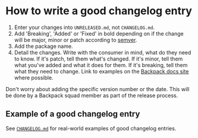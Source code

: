 # How to write a good changelog entry

1. Enter your changes into `UNRELEASED.md`, not `CHANGELOG.md`.
1. Add 'Breaking', 'Added' or 'Fixed' in bold depending on if the change will be major, minor or patch according to [semver](semver.org).
1. Add the package name.
1. Detail the changes. Write with the consumer in mind, what do they need to know. If it's patch, tell them what's changed. If it's minor, tell them what you've added and what it does for them. If it's breaking, tell them what they need to change. Link to examples on the [Backpack docs site](skyscanner.design) where possible.

Don't worry about adding the specific version number or the date. This will be done by a Backpack squad member as part of the release process.

## Example of a good changelog entry

See [`CHANGELOG.md`](CHANGELOG.md) for real-world examples of good changelog entries.

